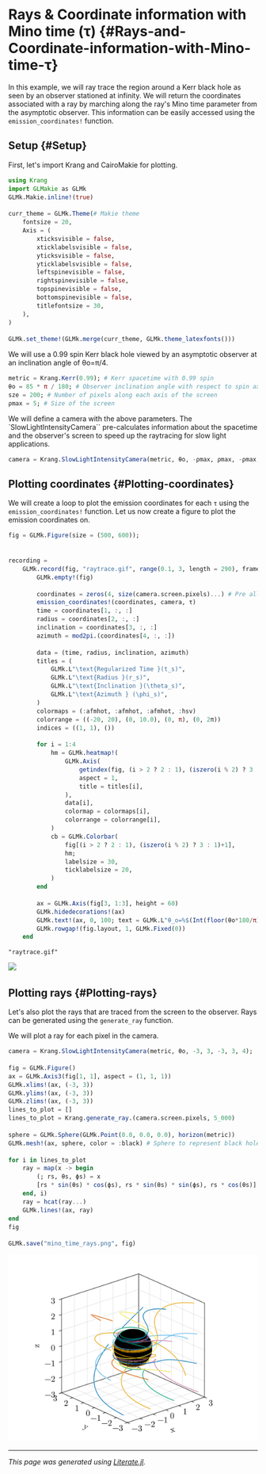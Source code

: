 


# Rays &amp; Coordinate information with Mino time (τ) {#Rays-and-Coordinate-information-with-Mino-time-τ}

In this example, we will ray trace the region around a Kerr black hole as seen by an observer stationed at infinity. We will return the coordinates associated with a ray by marching along the ray&#39;s Mino time parameter from the asymptotic observer. This information can be easily accessed using the `emission_coordinates!` function.

## Setup {#Setup}

First, let&#39;s import Krang and CairoMakie for plotting.

```julia
using Krang
import GLMakie as GLMk
GLMk.Makie.inline!(true)

curr_theme = GLMk.Theme(# Makie theme
    fontsize = 20,
    Axis = (
        xticksvisible = false,
        xticklabelsvisible = false,
        yticksvisible = false,
        yticklabelsvisible = false,
        leftspinevisible = false,
        rightspinevisible = false,
        topspinevisible = false,
        bottomspinevisible = false,
        titlefontsize = 30,
    ),
)

GLMk.set_theme!(GLMk.merge(curr_theme, GLMk.theme_latexfonts()))
```


We will use a 0.99 spin Kerr black hole viewed by an asymptotic observer at an inclination angle of θo=π/4.

```julia
metric = Krang.Kerr(0.99); # Kerr spacetime with 0.99 spin
θo = 85 * π / 180; # Observer inclination angle with respect to spin axis
sze = 200; # Number of pixels along each axis of the screen
ρmax = 5; # Size of the screen
```


We will define a camera with the above parameters. The `SlowLightIntensityCamera`` pre-calculates information about the spacetime and the observer&#39;s screen to speed up the raytracing for slow light applications.

```julia
camera = Krang.SlowLightIntensityCamera(metric, θo, -ρmax, ρmax, -ρmax, ρmax, sze);
```


## Plotting coordinates {#Plotting-coordinates}

We will create a loop to plot the emission coordinates for each `τ` using the `emission_coordinates!` function. Let us now create a figure to plot the emission coordinates on.

```julia
fig = GLMk.Figure(size = (500, 600));


recording =
    GLMk.record(fig, "raytrace.gif", range(0.1, 3, length = 290), framerate = 15) do τ
        GLMk.empty!(fig)

        coordinates = zeros(4, size(camera.screen.pixels)...) # Pre allocated array to store coordinates
        emission_coordinates!(coordinates, camera, τ)
        time = coordinates[1, :, :]
        radius = coordinates[2, :, :]
        inclination = coordinates[3, :, :]
        azimuth = mod2pi.(coordinates[4, :, :])

        data = (time, radius, inclination, azimuth)
        titles = (
            GLMk.L"\text{Regularized Time }(t_s)",
            GLMk.L"\text{Radius }(r_s)",
            GLMk.L"\text{Inclination }(\theta_s)",
            GLMk.L"\text{Azimuth } (\phi_s)",
        )
        colormaps = (:afmhot, :afmhot, :afmhot, :hsv)
        colorrange = ((-20, 20), (0, 10.0), (0, π), (0, 2π))
        indices = ((1, 1), ())

        for i = 1:4
            hm = GLMk.heatmap!(
                GLMk.Axis(
                    getindex(fig, (i > 2 ? 2 : 1), (iszero(i % 2) ? 3 : 1));
                    aspect = 1,
                    title = titles[i],
                ),
                data[i],
                colormap = colormaps[i],
                colorrange = colorrange[i],
            )
            cb = GLMk.Colorbar(
                fig[(i > 2 ? 2 : 1), (iszero(i % 2) ? 3 : 1)+1],
                hm;
                labelsize = 30,
                ticklabelsize = 20,
            )
        end

        ax = GLMk.Axis(fig[3, 1:3], height = 60)
        GLMk.hidedecorations!(ax)
        GLMk.text!(ax, 0, 100; text = GLMk.L"θ_o=%$(Int(floor(θo*180/π)))^\circ")
        GLMk.rowgap!(fig.layout, 1, GLMk.Fixed(0))
    end
```


```ansi
"raytrace.gif"
```



![](raytrace.gif)


## Plotting rays {#Plotting-rays}

Let&#39;s also plot the rays that are traced from the screen to the observer. Rays can be generated using the `generate_ray` function.

We will plot a ray for each pixel in the camera.

```julia
camera = Krang.SlowLightIntensityCamera(metric, θo, -3, 3, -3, 3, 4);

fig = GLMk.Figure()
ax = GLMk.Axis3(fig[1, 1], aspect = (1, 1, 1))
GLMk.xlims!(ax, (-3, 3))
GLMk.ylims!(ax, (-3, 3))
GLMk.zlims!(ax, (-3, 3))
lines_to_plot = []
lines_to_plot = Krang.generate_ray.(camera.screen.pixels, 5_000)

sphere = GLMk.Sphere(GLMk.Point(0.0, 0.0, 0.0), horizon(metric))
GLMk.mesh!(ax, sphere, color = :black) # Sphere to represent black hole

for i in lines_to_plot
    ray = map(x -> begin
        (; rs, θs, ϕs) = x
        [rs * sin(θs) * cos(ϕs), rs * sin(θs) * sin(ϕs), rs * cos(θs)]
    end, i)
    ray = hcat(ray...)
    GLMk.lines!(ax, ray)
end
fig

GLMk.save("mino_time_rays.png", fig)
```



![](mino_time_rays.png)



---


_This page was generated using [Literate.jl](https://github.com/fredrikekre/Literate.jl)._
